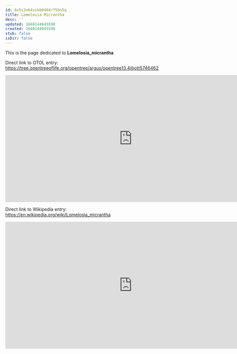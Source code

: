```yaml
---
id: 6x5c3x64sskb0464r75bo5q
title: Lomelosia Micrantha
desc: ''
updated: 1648144045598
created: 1648144045598
stub: false
isDir: false
---
```

This is the page dedicated to **Lomelosia_micrantha**


Direct link to OTOL entry: https://tree.opentreeoflife.org/opentree/argus/opentree13.4@ott5746462



<html>
    <body>
    <iframe src="https://tree.opentreeoflife.org/opentree/argus/opentree13.4@ott5746462"
    width="800" height="400" frameborder="0" allowfullscreen> </iframe>
    </body>
</html>
    


Direct link to Wikipedia entry: https://en.wikipedia.org/wiki/Lomelosia_micrantha



<html>
    <body>
    <iframe src="https://en.wikipedia.org/wiki/Lomelosia_micrantha"
    width="800" height="400" frameborder="0" allowfullscreen> </iframe>
    </body>
</html>
    
